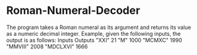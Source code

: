 # Roman-Numeral-Decoder
The program takes a Roman numeral as its argument and returns its value as a numeric decimal integer. 
Example, given the following inputs, the output is as follows:
Inputs    Outputs
"XXI"     21
"M"       1000
"MCMXC"   1990
"MMVIII"  2008
"MDCLXVI" 1666
